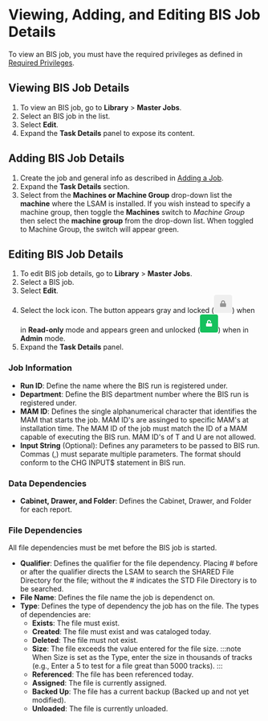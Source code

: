 # Viewing, Adding, and Editing BIS Job Details

To view an BIS job, you must have the required privileges as defined in [Required Privileges](../Accessing-Master-Jobs.md#required-privileges).

## Viewing BIS Job Details

1. To view an BIS job, go to **Library** > **Master Jobs**.
1. Select an BIS job in the list.
1. Select **Edit**.
1. Expand the **Task Details** panel to expose its content.

## Adding BIS Job Details

1. Create the job and general info as described in [Adding a Job](../../Adding-Master-Jobs.md).
1. Expand the **Task Details** section.
1. Select from the **Machines or Machine Group** drop-down list the
   **machine** where the LSAM is installed. If you wish instead to specify a machine group, then toggle the **Machines**
   switch to _Machine Group_ then select the **machine group** from the
   drop-down list. When toggled to Machine Group, the switch will
   appear green.

## Editing BIS Job Details

1. To edit BIS job details, go to **Library** > **Master Jobs**.
1. Select a BIS job.
1. Select **Edit**.
1. Select the lock icon. The button appears gray and locked (![Master Job Definition Read-only Button](../../../../../../../Resources/Images/SM/Daily-Job-Definition-Read-only-Button.png "Master Job Definition Read-only Button"))
   when in **Read-only** mode and appears green and unlocked (![Job Definition Admin Button](../../../../../../../Resources/Images/SM/Daily-Job-Definition-Admin-Button.png "Job Definition Admin Button"))
   when in **Admin** mode.
1. Expand the **Task Details** panel.

### Job Information
- **Run ID**: Define the name where the BIS run is registered under.
- **Department**: Define the BIS department number where the BIS run is registered under.
- **MAM ID**:  Defines the single alphanumerical character that identifies the MAM that starts the job. MAM ID's are assinged to specific MAM's at installation time. The MAM ID of the job must match the ID of a MAM capable of executing the BIS run. MAM ID's of T and U are not allowed.
- **Input String** (Optional): Defines any parameters to be passed to BIS run. Commas (,) must separate multiple parameters. The format should conform to the CHG INPUT$ statement in BIS run.

### Data Dependencies
- **Cabinet, Drawer, and Folder**: Defines the Cabinet, Drawer, and Folder for each report.
### File Dependencies
All file dependencies must be met before the BIS job is started.
- **Qualifier**: Defines the qualifier for the file dependency. Placing # before or after the qualifier directs the LSAM to search the SHARED File Directory for the file; without the # indicates the STD File Directory is to be searched.
- **File Name**: Defines the file name the job is dependenct on.
- **Type**: Defines the type of dependency the job has on the file. The types of dependencies are:
    - **Exists**: The file must exist.
    - **Created**: The file must exist and was cataloged today.
    - **Deleted**: The file must not exist.
    - **Size**: The file exceeds the value entered for the file size.
      :::note
        When Size is set as the Type, enter the size in thousands of tracks (e.g., Enter a 5 to test for a file great than 5000 tracks).
      :::
    - **Referenced**: The file has been referenced today.
    - **Assigned**: The file is currently assigned.
    - **Backed Up**: The file has a current backup (Backed up and not yet modified).
    - **Unloaded**: The file is currently unloaded.
